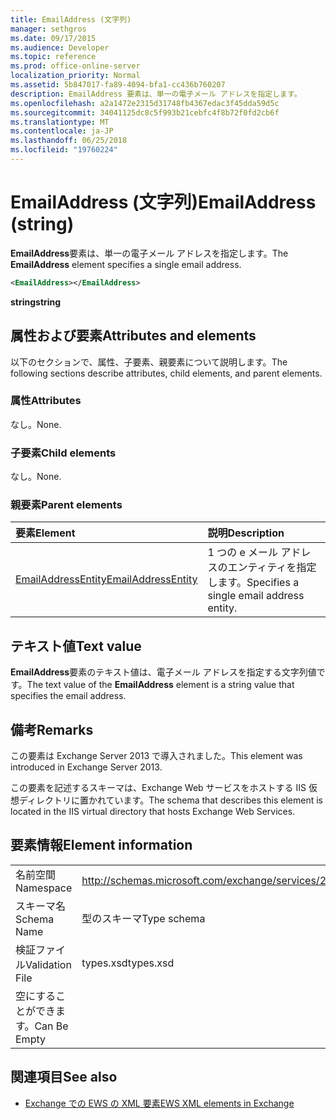 ```yaml
---
title: EmailAddress (文字列)
manager: sethgros
ms.date: 09/17/2015
ms.audience: Developer
ms.topic: reference
ms.prod: office-online-server
localization_priority: Normal
ms.assetid: 5b847017-fa89-4094-bfa1-cc436b760207
description: EmailAddress 要素は、単一の電子メール アドレスを指定します。
ms.openlocfilehash: a2a1472e2315d31748fb4367edac3f45dda59d5c
ms.sourcegitcommit: 34041125dc8c5f993b21cebfc4f8b72f0fd2cb6f
ms.translationtype: MT
ms.contentlocale: ja-JP
ms.lasthandoff: 06/25/2018
ms.locfileid: "19760224"
---
```

# <a name="emailaddress-string"></a><span data-ttu-id="02033-103">EmailAddress (文字列)</span><span class="sxs-lookup"><span data-stu-id="02033-103">EmailAddress (string)</span></span>

<span data-ttu-id="02033-104">**EmailAddress**要素は、単一の電子メール アドレスを指定します。</span><span class="sxs-lookup"><span data-stu-id="02033-104">The **EmailAddress** element specifies a single email address.</span></span> 
  
```XML
<EmailAddress></EmailAddress>
```

 <span data-ttu-id="02033-105">**string**</span><span class="sxs-lookup"><span data-stu-id="02033-105">**string**</span></span>
## <a name="attributes-and-elements"></a><span data-ttu-id="02033-106">属性および要素</span><span class="sxs-lookup"><span data-stu-id="02033-106">Attributes and elements</span></span>

<span data-ttu-id="02033-107">以下のセクションで、属性、子要素、親要素について説明します。</span><span class="sxs-lookup"><span data-stu-id="02033-107">The following sections describe attributes, child elements, and parent elements.</span></span>
  
### <a name="attributes"></a><span data-ttu-id="02033-108">属性</span><span class="sxs-lookup"><span data-stu-id="02033-108">Attributes</span></span>

<span data-ttu-id="02033-109">なし。</span><span class="sxs-lookup"><span data-stu-id="02033-109">None.</span></span>
  
### <a name="child-elements"></a><span data-ttu-id="02033-110">子要素</span><span class="sxs-lookup"><span data-stu-id="02033-110">Child elements</span></span>

<span data-ttu-id="02033-111">なし。</span><span class="sxs-lookup"><span data-stu-id="02033-111">None.</span></span>
  
### <a name="parent-elements"></a><span data-ttu-id="02033-112">親要素</span><span class="sxs-lookup"><span data-stu-id="02033-112">Parent elements</span></span>

|<span data-ttu-id="02033-113">**要素**</span><span class="sxs-lookup"><span data-stu-id="02033-113">**Element**</span></span>|<span data-ttu-id="02033-114">**説明**</span><span class="sxs-lookup"><span data-stu-id="02033-114">**Description**</span></span>|
|:-----|:-----|
|[<span data-ttu-id="02033-115">EmailAddressEntity</span><span class="sxs-lookup"><span data-stu-id="02033-115">EmailAddressEntity</span></span>](emailaddressentity.md) <br/> |<span data-ttu-id="02033-116">1 つの e メール アドレスのエンティティを指定します。</span><span class="sxs-lookup"><span data-stu-id="02033-116">Specifies a single email address entity.</span></span>  <br/> |
   
## <a name="text-value"></a><span data-ttu-id="02033-117">テキスト値</span><span class="sxs-lookup"><span data-stu-id="02033-117">Text value</span></span>

<span data-ttu-id="02033-118">**EmailAddress**要素のテキスト値は、電子メール アドレスを指定する文字列値です。</span><span class="sxs-lookup"><span data-stu-id="02033-118">The text value of the **EmailAddress** element is a string value that specifies the email address.</span></span> 
  
## <a name="remarks"></a><span data-ttu-id="02033-119">備考</span><span class="sxs-lookup"><span data-stu-id="02033-119">Remarks</span></span>

<span data-ttu-id="02033-120">この要素は Exchange Server 2013 で導入されました。</span><span class="sxs-lookup"><span data-stu-id="02033-120">This element was introduced in Exchange Server 2013.</span></span>
  
<span data-ttu-id="02033-121">この要素を記述するスキーマは、Exchange Web サービスをホストする IIS 仮想ディレクトリに置かれています。</span><span class="sxs-lookup"><span data-stu-id="02033-121">The schema that describes this element is located in the IIS virtual directory that hosts Exchange Web Services.</span></span>
  
## <a name="element-information"></a><span data-ttu-id="02033-122">要素情報</span><span class="sxs-lookup"><span data-stu-id="02033-122">Element information</span></span>

|||
|:-----|:-----|
|<span data-ttu-id="02033-123">名前空間</span><span class="sxs-lookup"><span data-stu-id="02033-123">Namespace</span></span>  <br/> |http://schemas.microsoft.com/exchange/services/2006/types  <br/> |
|<span data-ttu-id="02033-124">スキーマ名</span><span class="sxs-lookup"><span data-stu-id="02033-124">Schema Name</span></span>  <br/> |<span data-ttu-id="02033-125">型のスキーマ</span><span class="sxs-lookup"><span data-stu-id="02033-125">Type schema</span></span>  <br/> |
|<span data-ttu-id="02033-126">検証ファイル</span><span class="sxs-lookup"><span data-stu-id="02033-126">Validation File</span></span>  <br/> |<span data-ttu-id="02033-127">types.xsd</span><span class="sxs-lookup"><span data-stu-id="02033-127">types.xsd</span></span>  <br/> |
|<span data-ttu-id="02033-128">空にすることができます。</span><span class="sxs-lookup"><span data-stu-id="02033-128">Can Be Empty</span></span>  <br/> ||
   
## <a name="see-also"></a><span data-ttu-id="02033-129">関連項目</span><span class="sxs-lookup"><span data-stu-id="02033-129">See also</span></span>

- [<span data-ttu-id="02033-130">Exchange での EWS の XML 要素</span><span class="sxs-lookup"><span data-stu-id="02033-130">EWS XML elements in Exchange</span></span>](ews-xml-elements-in-exchange.md)

